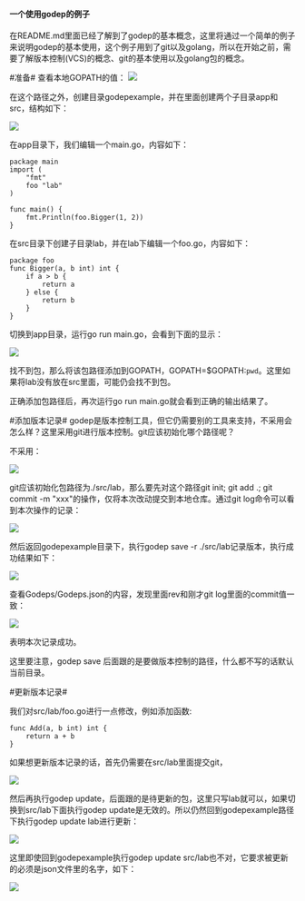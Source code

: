 #### 一个使用godep的例子

在README.md里面已经了解到了godep的基本概念，这里将通过一个简单的例子来说明godep的基本使用，这个例子用到了git以及golang，所以在开始之前，需要了解版本控制(VCS)的概念、git的基本使用以及golang包的概念。

#准备#
查看本地GOPATH的值：
![](http://7xiwbf.com1.z0.glb.clouddn.com/gopath.png)

在这个路径之外，创建目录godepexample，并在里面创建两个子目录app和src，结构如下：

![](http://7xiwbf.com1.z0.glb.clouddn.com/tree.png)

在app目录下，我们编辑一个main.go，内容如下：

```
package main
import (
    "fmt"
    foo "lab"
)

func main() {
    fmt.Println(foo.Bigger(1, 2))
}

```

在src目录下创建子目录lab，并在lab下编辑一个foo.go，内容如下：
```
package foo 
func Bigger(a, b int) int {
    if a > b {
        return a
    } else {
        return b
    }
}

```

切换到app目录，运行go run main.go，会看到下面的显示：

![](http://7xiwbf.com1.z0.glb.clouddn.com/notingopath.png)

找不到包，那么将该包路径添加到GOPATH，GOPATH=$GOPATH:`pwd`。这里如果将lab没有放在src里面，可能仍会找不到包。

正确添加包路径后，再次运行go run main.go就会看到正确的输出结果了。



#添加版本记录#
godep是版本控制工具，但它仍需要别的工具来支持，不采用会怎么样？这里采用git进行版本控制。git应该初始化哪个路径呢？

不采用：

![](http://7xiwbf.com1.z0.glb.clouddn.com/withoutgit.png)

git应该初始化包路径为./src/lab，那么要先对这个路径git init; git add .; git commit -m "xxx"的操作，仅将本次改动提交到本地仓库。通过git log命令可以看到本次操作的记录：

![](http://7xiwbf.com1.z0.glb.clouddn.com/godepgitlog.png)


然后返回godepexample目录下，执行godep save -r ./src/lab记录版本，执行成功结果如下：

![](http://7xiwbf.com1.z0.glb.clouddn.com/godepsucc.png)

查看Godeps/Godeps.json的内容，发现里面rev和刚才git log里面的commit值一致：

![](http://7xiwbf.com1.z0.glb.clouddn.com/Godeps.png)

表明本次记录成功。

这里要注意，godep save 后面跟的是要做版本控制的路径，什么都不写的话默认当前目录。

#更新版本记录#

我们对src/lab/foo.go进行一点修改，例如添加函数:

```
func Add(a, b int) int {
    return a + b
}
```

如果想更新版本记录的话，首先仍需要在src/lab里面提交git，

![](http://7xiwbf.com1.z0.glb.clouddn.com/dirtyworkplace.png)

然后再执行godep update，后面跟的是待更新的包，这里只写lab就可以，如果切换到src/lab下面执行godep update是无效的。所以仍然回到godepexample路径下执行godep update lab进行更新：

![](http://7xiwbf.com1.z0.glb.clouddn.com/2update.png)

这里即使回到godepexample执行godep update src/lab也不对，它要求被更新的必须是json文件里的名字，如下：

![](http://7xiwbf.com1.z0.glb.clouddn.com/updateerror.png)

